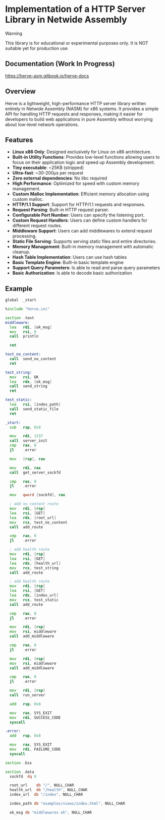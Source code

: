 # Implementation of a HTTP Server Library in Netwide Assembly

> [!WARNING]
> This library is for educational or experimental purposes only.
> It is NOT suitable yet for production use

## Documentation (Work In Progress)

https://herve-asm.gitbook.io/herve-docs

## Overview

Herve is a lightweight, high-performance HTTP server library written entirely in Netwide Assembly (NASM) for x86 systems. It provides a simple API for handling HTTP requests and responses, making it easier for developers to build web applications in pure Assembly without worrying about low-level network operations.

## Features

- **Linux x86 Only**: Designed exclusively for Linux on x86 architecture.
- **Built-in Utility Functions**: Provides low-level functions allowing users to focus on their application logic and speed up Assembly development.
- **Tiny executable**: ~25KB (stripped)
- **Ultra-fast**: ~30-200µs per request
- **Zero external dependencies**: No libc required
- **High Performance**: Optimized for speed with custom memory management.
- **Custom Malloc Implementation**: Efficient memory allocation using custom malloc.
- **HTTP/1.1 Support**: Support for HTTP/1.1 requests and responses.
- **Request Parsing**: Built-in HTTP request parser.
- **Configurable Port Number**: Users can specify the listening port.
- **Custom Request Handlers**: Users can define custom handlers for different request routes.
- **Middleware Support**: Users can add middlewares to extend request processing.
- **Static File Serving**: Supports serving static files and entire directories.
- **Memory Management**: Built-in memory management with automatic cleanup.
- **Hash Table Implementation**: Users can use hash tables
- **Basic Template Engine**: Built-in basic template engine
- **Support Query Parameters**: Is able to read and parse query parameters
- **Basic Authorization**: Is able to decode basic authorization

## Example

```asm
global  _start

%include "herve.inc"

section .text
middleware:
  lea   rdi, [ok_msg]  
  mov   rsi, 0
  call  println

  ret

test_no_content:
  call  send_no_content
  ret

test_string:
  mov   rsi, OK  
  lea   rdx, [ok_msg]
  call  send_string
  ret

test_static:
  lea   rsi, [index_path]
  call  send_static_file
  ret

_start:
  sub   rsp, 0x8

  mov   rdi, 1337
  call  server_init
  cmp   rax, 0
  jl    .error

  mov   [rsp], rax

  mov   rdi, rax
  call  get_server_sockfd

  cmp   rax, 0
  jl    .error

  mov   qword [sockfd], rax

  ; add no content route
  mov   rdi, [rsp]
  lea   rsi, [GET]
  lea   rdx, [root_url]
  mov   rcx, test_no_content
  call  add_route

  cmp   rax, 0
  jl    .error

  ; add health route
  mov   rdi, [rsp]
  lea   rsi, [GET]
  lea   rdx, [health_url]
  mov   rcx, test_string
  call  add_route

  ; add health route
  mov   rdi, [rsp]
  lea   rsi, [GET]
  lea   rdx, [index_url]
  mov   rcx, test_static
  call  add_route

  cmp   rax, 0
  jl    .error

  mov   rdi, [rsp]
  mov   rsi, middleware
  call  add_middleware

  cmp   rax, 0
  jl    .error

  mov   rdi, [rsp]
  mov   rsi, middleware
  call  add_middleware

  cmp   rax, 0
  jl    .error

  mov   rdi, [rsp]
  call  run_server

  add   rsp, 0x8

  mov   rax, SYS_EXIT
  mov   rdi, SUCCESS_CODE
  syscall

.error:
  add   rsp, 0x8

  mov   rax, SYS_EXIT
  mov   rdi, FAILURE_CODE
  syscall

section .bss

section .data
  sockfd  dq 0

  root_url    db "/", NULL_CHAR
  health_url  db "/health", NULL_CHAR
  index_url  db "/index", NULL_CHAR

  index_path db "examples/views/index.html", NULL_CHAR

  ok_msg db "middlewares ok", NULL_CHAR
```
